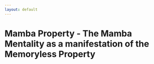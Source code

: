 ```yaml
---
layout: default
---
```


# Mamba Property - The Mamba Mentality as a manifestation of the Memoryless Property
